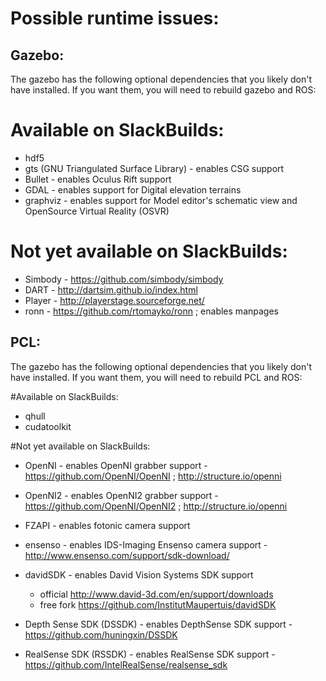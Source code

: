 # Possible runtime issues:

## Gazebo:
The gazebo has the following optional dependencies that you likely
don't have installed. If you want them, you will need to rebuild gazebo and ROS:

# Available on SlackBuilds:

 - hdf5
 - gts (GNU Triangulated Surface Library) - enables CSG support
 - Bullet - enables Oculus Rift support
 - GDAL - enables support for Digital elevation terrains
 - graphviz - enables support for Model editor's schematic view and OpenSource Virtual Reality (OSVR)

# Not yet available on SlackBuilds:

 - Simbody - https://github.com/simbody/simbody
 - DART - http://dartsim.github.io/index.html
 - Player - http://playerstage.sourceforge.net/
 - ronn - https://github.com/rtomayko/ronn ; enables manpages


## PCL:
The gazebo has the following optional dependencies that you likely
don't have installed. If you want them, you will need to rebuild PCL and ROS:


#Available on SlackBuilds: 
 - qhull
 - cudatoolkit

#Not yet available on SlackBuilds:

 - OpenNI - enables OpenNI grabber support - https://github.com/OpenNI/OpenNI ; http://structure.io/openni

 - OpenNI2 - enables OpenNI2 grabber support - https://github.com/OpenNI/OpenNI2 ; http://structure.io/openni

 - FZAPI - enables fotonic camera support

 - ensenso - enables IDS-Imaging Ensenso camera support - http://www.ensenso.com/support/sdk-download/

 - davidSDK - enables David Vision Systems SDK support 
    - official http://www.david-3d.com/en/support/downloads
    - free fork https://github.com/InstitutMaupertuis/davidSDK

 - Depth Sense SDK (DSSDK) - enables DepthSense SDK support - https://github.com/huningxin/DSSDK

 - RealSense SDK (RSSDK) - enables RealSense SDK support - https://github.com/IntelRealSense/realsense_sdk








